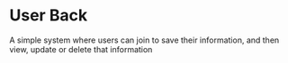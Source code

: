 # User Back

A simple system where users can join to save their information, and then view, update or delete that information